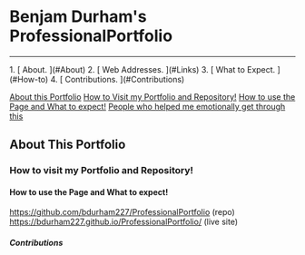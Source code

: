 # Benjam Durham's ProfessionalPortfolio
<hr />
1. [ About. ](#About)
2. [ Web Addresses. ](#Links)
3. [ What to Expect. ](#How-to)
4. [ Contributions. ](#Contributions)


<a href="#About">About this Portfolio</a>
<a href="Links">How to Visit my Portfolio and Repository!</a>
<a href="How-to">How to use the Page and What to expect!</a>
<a href="Contributions">People who helped me emotionally get through this</a>

<a href="#About"></a>
## About This Portfolio



<a href="Links"></a>
### How to visit my Portfolio and Repository!



<a href="How-to"></a>
#### How to use the Page and What to expect!




https://github.com/bdurham227/ProfessionalPortfolio (repo)
https://bdurham227.github.io/ProfessionalPortfolio/ (live site)



<a href="Contributions"></a>
##### Contributions